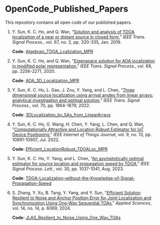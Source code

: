 # OpenCode_Published_Papers
This repository contains all open code of our published papers.

1. Y. Sun, K. C. Ho, and Q. Wan, “[Solution and analysis of TDOA localization of a near or distant source in closed form](https://ieeexplore.ieee.org/document/8521706/),” *IEEE Trans. Signal Process.*, vol. 67, no. 2, pp. 320-335, Jan. 2019.

    **Code**: [Algebraic_TDOA_Lcalization_MPR](https://github.com/Mrneet/Algebraic_TDOA_Localization_MPR)
   
2. Y. Sun, K. C. Ho, and Q. Wan, "[Eigenspace solution for AOA localization in modified polar representation](https://ieeexplore.ieee.org/document/9040635/)," *IEEE Trans. Signal Process.*, vol. 68, pp. 2256-2271, 2020.

    **Code**: [AOA_3D_Localization_MPR](https://github.com/Mrneet/Algebraic_AOA_3D_Localization_MPR)
   
3. Y. Sun, K. C. Ho, L. Gao, J. Zou, Y. Yang, and L. Chen, "[Three dimensional source localization using arrival angles from linear arrays: analytical investigation and optimal solution](https://ieeexplore.ieee.org/document/9745615/)," *IEEE Trans. Signal Process.*, vol. 70, pp. 1864-1879, 2022.

    **Code**: [3DLocalization_by_SAs_from_LinearArrays](https://github.com/Mrneet/3DLocalization_by_SAs_from_LinearArrays)
   
4. Y. Sun, K. C. Ho, G. Wang, H. Chen, Y. Yang, L. Chen, and Q. Wan, "[Computationally Attractive and Location Robust Estimator for IoT Device Positioning](https://ieeexplore.ieee.org/document/9612590/)," *IEEE Internet of Things Journal*, vol. 9, no. 13, pp. 10891-10907, Jul. 2022.

    **Code**: [Efficient_LocationRobust_TDOALoc_MPR](https://github.com/Mrneet/Efficient_LocationRobust_TDOALoc_MPR)

5. Y. Sun, K. C. Ho, Y. Yang, and L. Chen, "[An asymptotically optimal estimator for source location and propagation speed by TDOA](https://ieeexplore.ieee.org/document/10209183/)," *IEEE Signal Process. Lett.*, vol. 30, pp. 1037-1041, Aug. 2023.

    **Code**: [TDOA-Localization-without-the-Knowledge-of-Signal-Propagation-Speed](https://github.com/Mrneet/TDOA-Localization-without-the-Knowledge-of-Signal-Propagation-Speed)

6. S. Zhang, Y. Xu, B. Tang, Y. Yang, and Y. Sun, "[Efficient Solution Resilient to Noise and Anchor Position Error for Joint Localization and Synchronization Using One-Way Sequential TOAs](https://www.mdpi.com/2076-3417/14/14/6069)," *Applied Sciences*, vol. 14, no. 14, p. 6069, 2024.

    **Code**: [JLAS_Resilient_to_Noise_Using_One_Way_TOAs](https://github.com/Mrneet/JLAS_Resilient_to_Noise_Using_One_Way_TOAs)
